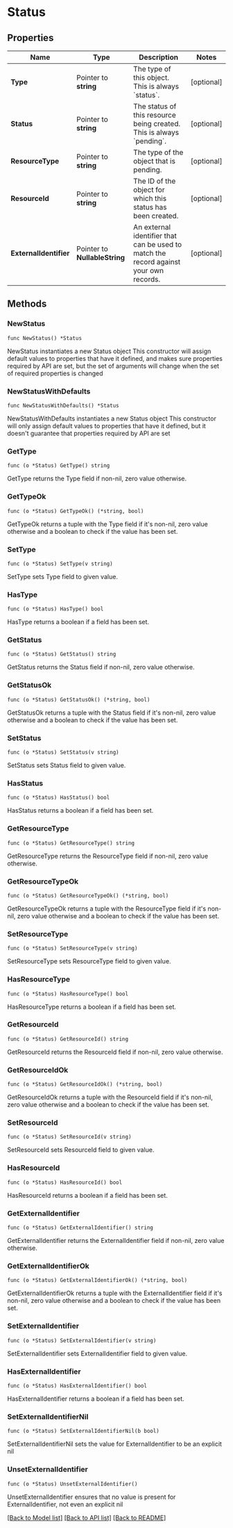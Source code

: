 # Status

## Properties

Name | Type | Description | Notes
------------ | ------------- | ------------- | -------------
**Type** | Pointer to **string** | The type of this object. This is always &#x60;status&#x60;. | [optional] 
**Status** | Pointer to **string** | The status of this resource being created. This is always &#x60;pending&#x60;. | [optional] 
**ResourceType** | Pointer to **string** | The type of the object that is pending.  | [optional] 
**ResourceId** | Pointer to **string** | The ID of the object for which this status has been created. | [optional] 
**ExternalIdentifier** | Pointer to **NullableString** | An external identifier that can be used to match the record against your own records. | [optional] 

## Methods

### NewStatus

`func NewStatus() *Status`

NewStatus instantiates a new Status object
This constructor will assign default values to properties that have it defined,
and makes sure properties required by API are set, but the set of arguments
will change when the set of required properties is changed

### NewStatusWithDefaults

`func NewStatusWithDefaults() *Status`

NewStatusWithDefaults instantiates a new Status object
This constructor will only assign default values to properties that have it defined,
but it doesn't guarantee that properties required by API are set

### GetType

`func (o *Status) GetType() string`

GetType returns the Type field if non-nil, zero value otherwise.

### GetTypeOk

`func (o *Status) GetTypeOk() (*string, bool)`

GetTypeOk returns a tuple with the Type field if it's non-nil, zero value otherwise
and a boolean to check if the value has been set.

### SetType

`func (o *Status) SetType(v string)`

SetType sets Type field to given value.

### HasType

`func (o *Status) HasType() bool`

HasType returns a boolean if a field has been set.

### GetStatus

`func (o *Status) GetStatus() string`

GetStatus returns the Status field if non-nil, zero value otherwise.

### GetStatusOk

`func (o *Status) GetStatusOk() (*string, bool)`

GetStatusOk returns a tuple with the Status field if it's non-nil, zero value otherwise
and a boolean to check if the value has been set.

### SetStatus

`func (o *Status) SetStatus(v string)`

SetStatus sets Status field to given value.

### HasStatus

`func (o *Status) HasStatus() bool`

HasStatus returns a boolean if a field has been set.

### GetResourceType

`func (o *Status) GetResourceType() string`

GetResourceType returns the ResourceType field if non-nil, zero value otherwise.

### GetResourceTypeOk

`func (o *Status) GetResourceTypeOk() (*string, bool)`

GetResourceTypeOk returns a tuple with the ResourceType field if it's non-nil, zero value otherwise
and a boolean to check if the value has been set.

### SetResourceType

`func (o *Status) SetResourceType(v string)`

SetResourceType sets ResourceType field to given value.

### HasResourceType

`func (o *Status) HasResourceType() bool`

HasResourceType returns a boolean if a field has been set.

### GetResourceId

`func (o *Status) GetResourceId() string`

GetResourceId returns the ResourceId field if non-nil, zero value otherwise.

### GetResourceIdOk

`func (o *Status) GetResourceIdOk() (*string, bool)`

GetResourceIdOk returns a tuple with the ResourceId field if it's non-nil, zero value otherwise
and a boolean to check if the value has been set.

### SetResourceId

`func (o *Status) SetResourceId(v string)`

SetResourceId sets ResourceId field to given value.

### HasResourceId

`func (o *Status) HasResourceId() bool`

HasResourceId returns a boolean if a field has been set.

### GetExternalIdentifier

`func (o *Status) GetExternalIdentifier() string`

GetExternalIdentifier returns the ExternalIdentifier field if non-nil, zero value otherwise.

### GetExternalIdentifierOk

`func (o *Status) GetExternalIdentifierOk() (*string, bool)`

GetExternalIdentifierOk returns a tuple with the ExternalIdentifier field if it's non-nil, zero value otherwise
and a boolean to check if the value has been set.

### SetExternalIdentifier

`func (o *Status) SetExternalIdentifier(v string)`

SetExternalIdentifier sets ExternalIdentifier field to given value.

### HasExternalIdentifier

`func (o *Status) HasExternalIdentifier() bool`

HasExternalIdentifier returns a boolean if a field has been set.

### SetExternalIdentifierNil

`func (o *Status) SetExternalIdentifierNil(b bool)`

 SetExternalIdentifierNil sets the value for ExternalIdentifier to be an explicit nil

### UnsetExternalIdentifier
`func (o *Status) UnsetExternalIdentifier()`

UnsetExternalIdentifier ensures that no value is present for ExternalIdentifier, not even an explicit nil

[[Back to Model list]](../README.md#documentation-for-models) [[Back to API list]](../README.md#documentation-for-api-endpoints) [[Back to README]](../README.md)



